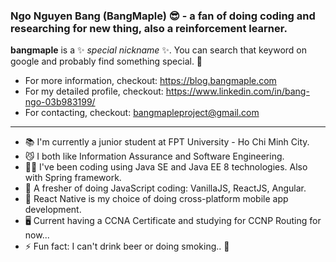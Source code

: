 ### Ngo Nguyen Bang (BangMaple) 😎 - a fan of doing coding and researching for new thing, also a reinforcement learner.

**bangmaple** is a ✨ _special nickname_ ✨. You can search that keyword on google and probably find something special. 🤘
- For more information, checkout: https://blog.bangmaple.com
- For my detailed profile, checkout: https://www.linkedin.com/in/bang-ngo-03b983199/
- For contacting, checkout: bangmapleproject@gmail.com

--------

- 📚 I'm currently a junior student at FPT University - Ho Chi Minh City.
- 😼 I both like Information Assurance and Software Engineering.
- 👨‍💻 I've been coding using Java SE and Java EE 8 technologies. Also with Spring framework.
- 🤔 A fresher of doing JavaScript coding: VanillaJS, ReactJS, Angular.
- 📱 React Native is my choice of doing cross-platform mobile app development.
- 🖥 Current having a CCNA Certificate and studying for CCNP Routing for now...
- ⚡ Fun fact: I can't drink beer or doing smoking.. 💨
